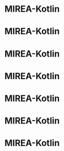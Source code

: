# MIREA-Kotlin
# MIREA-Kotlin
# MIREA-Kotlin
# MIREA-Kotlin
# MIREA-Kotlin
# MIREA-Kotlin
# MIREA-Kotlin
